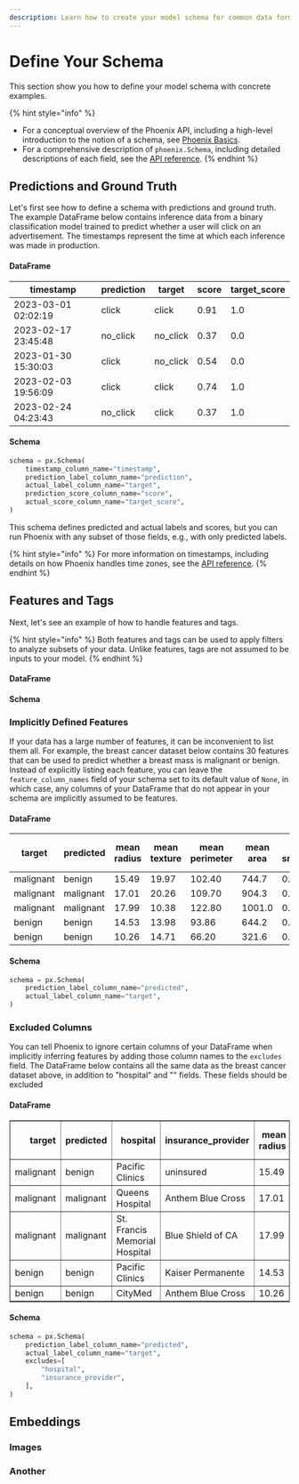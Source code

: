 ```yaml
---
description: Learn how to create your model schema for common data formats
---
```


# Define Your Schema

This section show you how to define your model schema with concrete examples.

{% hint style="info" %}
* For a conceptual overview of the Phoenix API, including a high-level introduction to the notion of a schema, see [Phoenix Basics](../concepts/phoenix-basics.md#schemas).
* For a comprehensive description of `phoenix.Schema`, including detailed descriptions of each field, see the [API reference](../reference/api/phoenix.schema).
{% endhint %}

## Predictions and Ground Truth

Let's first see how to define a schema with predictions and ground truth. The example DataFrame below contains inference data from a binary classification model trained to predict whether a user will click on an advertisement. The timestamps represent the time at which each inference was made in production.

#### DataFrame

| timestamp           | prediction | target    | score | target\_score |
| ------------------- | ---------- | --------- | ----- | ------------- |
| 2023-03-01 02:02:19 | click      | click     | 0.91  | 1.0           |
| 2023-02-17 23:45:48 | no\_click  | no\_click | 0.37  | 0.0           |
| 2023-01-30 15:30:03 | click      | no\_click | 0.54  | 0.0           |
| 2023-02-03 19:56:09 | click      | click     | 0.74  | 1.0           |
| 2023-02-24 04:23:43 | no\_click  | click     | 0.37  | 1.0           |

#### Schema

```python
schema = px.Schema(
    timestamp_column_name="timestamp",
    prediction_label_column_name="prediction",
    actual_label_column_name="target",
    prediction_score_column_name="score",
    actual_score_column_name="target_score",
)
```

This schema defines predicted and actual labels and scores, but you can run Phoenix with any subset of those fields, e.g., with only predicted labels.

{% hint style="info" %}
For more information on timestamps, including details on how Phoenix handles time zones, see the [API reference](../reference/api/phoenix.schema).
{% endhint %}

## Features and Tags

Next, let's see an example of how to handle features and tags.

{% hint style="info" %}
Both features and tags can be used to apply filters to analyze subsets of your data. Unlike features, tags are not assumed to be inputs to your model.
{% endhint %}

#### DataFrame

#### Schema

### Implicitly Defined Features

If your data has a large number of features, it can be inconvenient to list them all. For example, the breast cancer dataset below contains 30 features that can be used to predict whether a breast mass is malignant or benign. Instead of explicitly listing each feature, you can leave the `feature_column_names` field of your schema set to its default value of `None`, in which case, any columns of your DataFrame that do not appear in your schema are implicitly assumed to be features.

#### DataFrame

| target    | predicted | mean radius | mean texture | mean perimeter | mean area | mean smoothness | mean compactness | mean concavity | mean concave points | mean symmetry | mean fractal dimension | radius error | texture error | perimeter error | area error | smoothness error | compactness error | concavity error | concave points error | symmetry error | fractal dimension error | worst radius | worst texture | worst perimeter | worst area | worst smoothness | worst compactness | worst concavity | worst concave points | worst symmetry | worst fractal dimension |
| --------- | --------- | ----------- | ------------ | -------------- | --------- | --------------- | ---------------- | -------------- | ------------------- | ------------- | ---------------------- | ------------ | ------------- | --------------- | ---------- | ---------------- | ----------------- | --------------- | -------------------- | -------------- | ----------------------- | ------------ | ------------- | --------------- | ---------- | ---------------- | ----------------- | --------------- | -------------------- | -------------- | ----------------------- |
| malignant | benign    | 15.49       | 19.97        | 102.40         | 744.7     | 0.11600         | 0.15620          | 0.18910        | 0.09113             | 0.1929        | 0.06744                | 0.6470       | 1.3310        | 4.675           | 66.91      | 0.007269         | 0.02928           | 0.04972         | 0.01639              | 0.01852        | 0.004232                | 21.20        | 29.41         | 142.10          | 1359.0     | 0.1681           | 0.3913            | 0.55530         | 0.21210              | 0.3187         | 0.10190                 |
| malignant | malignant | 17.01       | 20.26        | 109.70         | 904.3     | 0.08772         | 0.07304          | 0.06950        | 0.05390             | 0.2026        | 0.05223                | 0.5858       | 0.8554        | 4.106           | 68.46      | 0.005038         | 0.01503           | 0.01946         | 0.01123              | 0.02294        | 0.002581                | 19.80        | 25.05         | 130.00          | 1210.0     | 0.1111           | 0.1486            | 0.19320         | 0.10960              | 0.3275         | 0.06469                 |
| malignant | malignant | 17.99       | 10.38        | 122.80         | 1001.0    | 0.11840         | 0.27760          | 0.30010        | 0.14710             | 0.2419        | 0.07871                | 1.0950       | 0.9053        | 8.589           | 153.40     | 0.006399         | 0.04904           | 0.05373         | 0.01587              | 0.03003        | 0.006193                | 25.38        | 17.33         | 184.60          | 2019.0     | 0.1622           | 0.6656            | 0.71190         | 0.26540              | 0.4601         | 0.11890                 |
| benign    | benign    | 14.53       | 13.98        | 93.86          | 644.2     | 0.10990         | 0.09242          | 0.06895        | 0.06495             | 0.1650        | 0.06121                | 0.3060       | 0.7213        | 2.143           | 25.70      | 0.006133         | 0.01251           | 0.01615         | 0.01136              | 0.02207        | 0.003563                | 15.80        | 16.93         | 103.10          | 749.9      | 0.1347           | 0.1478            | 0.13730         | 0.10690              | 0.2606         | 0.07810                 |
| benign    | benign    | 10.26       | 14.71        | 66.20          | 321.6     | 0.09882         | 0.09159          | 0.03581        | 0.02037             | 0.1633        | 0.07005                | 0.3380       | 2.5090        | 2.394           | 19.33      | 0.017360         | 0.04671           | 0.02611         | 0.01296              | 0.03675        | 0.006758                | 10.88        | 19.48         | 70.89           | 357.1      | 0.1360           | 0.1636            | 0.07162         | 0.04074              | 0.2434         | 0.08488                 |

#### Schema

```python
schema = px.Schema(
    prediction_label_column_name="predicted",
    actual_label_column_name="target",
)
```

### Excluded Columns

You can tell Phoenix to ignore certain columns of your DataFrame when implicitly inferring features by adding those column names to the `excludes` field. The DataFrame below contains all the same data as the breast cancer dataset above, in addition to "hospital" and "" fields. These fields should be excluded

#### DataFrame

<table border="1" class="dataframe">
  <thead>
    <tr style="text-align: right;">
      <th>target</th>
      <th>predicted</th>
      <th>hospital</th>
      <th>insurance_provider</th>
      <th>mean radius</th>
      <th>mean texture</th>
      <th>mean perimeter</th>
      <th>mean area</th>
      <th>mean smoothness</th>
      <th>mean compactness</th>
      <th>mean concavity</th>
      <th>mean concave points</th>
      <th>mean symmetry</th>
      <th>mean fractal dimension</th>
      <th>radius error</th>
      <th>texture error</th>
      <th>perimeter error</th>
      <th>area error</th>
      <th>smoothness error</th>
      <th>compactness error</th>
      <th>concavity error</th>
      <th>concave points error</th>
      <th>symmetry error</th>
      <th>fractal dimension error</th>
      <th>worst radius</th>
      <th>worst texture</th>
      <th>worst perimeter</th>
      <th>worst area</th>
      <th>worst smoothness</th>
      <th>worst compactness</th>
      <th>worst concavity</th>
      <th>worst concave points</th>
      <th>worst symmetry</th>
      <th>worst fractal dimension</th>
    </tr>
  </thead>
  <tbody>
    <tr>
      <td>malignant</td>
      <td>benign</td>
      <td>Pacific Clinics</td>
      <td>uninsured</td>
      <td>15.49</td>
      <td>19.97</td>
      <td>102.40</td>
      <td>744.7</td>
      <td>0.11600</td>
      <td>0.15620</td>
      <td>0.18910</td>
      <td>0.09113</td>
      <td>0.1929</td>
      <td>0.06744</td>
      <td>0.6470</td>
      <td>1.3310</td>
      <td>4.675</td>
      <td>66.91</td>
      <td>0.007269</td>
      <td>0.02928</td>
      <td>0.04972</td>
      <td>0.01639</td>
      <td>0.01852</td>
      <td>0.004232</td>
      <td>21.20</td>
      <td>29.41</td>
      <td>142.10</td>
      <td>1359.0</td>
      <td>0.1681</td>
      <td>0.3913</td>
      <td>0.55530</td>
      <td>0.21210</td>
      <td>0.3187</td>
      <td>0.10190</td>
    </tr>
    <tr>
      <td>malignant</td>
      <td>malignant</td>
      <td>Queens Hospital</td>
      <td>Anthem Blue Cross</td>
      <td>17.01</td>
      <td>20.26</td>
      <td>109.70</td>
      <td>904.3</td>
      <td>0.08772</td>
      <td>0.07304</td>
      <td>0.06950</td>
      <td>0.05390</td>
      <td>0.2026</td>
      <td>0.05223</td>
      <td>0.5858</td>
      <td>0.8554</td>
      <td>4.106</td>
      <td>68.46</td>
      <td>0.005038</td>
      <td>0.01503</td>
      <td>0.01946</td>
      <td>0.01123</td>
      <td>0.02294</td>
      <td>0.002581</td>
      <td>19.80</td>
      <td>25.05</td>
      <td>130.00</td>
      <td>1210.0</td>
      <td>0.1111</td>
      <td>0.1486</td>
      <td>0.19320</td>
      <td>0.10960</td>
      <td>0.3275</td>
      <td>0.06469</td>
    </tr>
    <tr>
      <td>malignant</td>
      <td>malignant</td>
      <td>St. Francis Memorial Hospital</td>
      <td>Blue Shield of CA</td>
      <td>17.99</td>
      <td>10.38</td>
      <td>122.80</td>
      <td>1001.0</td>
      <td>0.11840</td>
      <td>0.27760</td>
      <td>0.30010</td>
      <td>0.14710</td>
      <td>0.2419</td>
      <td>0.07871</td>
      <td>1.0950</td>
      <td>0.9053</td>
      <td>8.589</td>
      <td>153.40</td>
      <td>0.006399</td>
      <td>0.04904</td>
      <td>0.05373</td>
      <td>0.01587</td>
      <td>0.03003</td>
      <td>0.006193</td>
      <td>25.38</td>
      <td>17.33</td>
      <td>184.60</td>
      <td>2019.0</td>
      <td>0.1622</td>
      <td>0.6656</td>
      <td>0.71190</td>
      <td>0.26540</td>
      <td>0.4601</td>
      <td>0.11890</td>
    </tr>
    <tr>
      <td>benign</td>
      <td>benign</td>
      <td>Pacific Clinics</td>
      <td>Kaiser Permanente</td>
      <td>14.53</td>
      <td>13.98</td>
      <td>93.86</td>
      <td>644.2</td>
      <td>0.10990</td>
      <td>0.09242</td>
      <td>0.06895</td>
      <td>0.06495</td>
      <td>0.1650</td>
      <td>0.06121</td>
      <td>0.3060</td>
      <td>0.7213</td>
      <td>2.143</td>
      <td>25.70</td>
      <td>0.006133</td>
      <td>0.01251</td>
      <td>0.01615</td>
      <td>0.01136</td>
      <td>0.02207</td>
      <td>0.003563</td>
      <td>15.80</td>
      <td>16.93</td>
      <td>103.10</td>
      <td>749.9</td>
      <td>0.1347</td>
      <td>0.1478</td>
      <td>0.13730</td>
      <td>0.10690</td>
      <td>0.2606</td>
      <td>0.07810</td>
    </tr>
    <tr>
      <td>benign</td>
      <td>benign</td>
      <td>CityMed</td>
      <td>Anthem Blue Cross</td>
      <td>10.26</td>
      <td>14.71</td>
      <td>66.20</td>
      <td>321.6</td>
      <td>0.09882</td>
      <td>0.09159</td>
      <td>0.03581</td>
      <td>0.02037</td>
      <td>0.1633</td>
      <td>0.07005</td>
      <td>0.3380</td>
      <td>2.5090</td>
      <td>2.394</td>
      <td>19.33</td>
      <td>0.017360</td>
      <td>0.04671</td>
      <td>0.02611</td>
      <td>0.01296</td>
      <td>0.03675</td>
      <td>0.006758</td>
      <td>10.88</td>
      <td>19.48</td>
      <td>70.89</td>
      <td>357.1</td>
      <td>0.1360</td>
      <td>0.1636</td>
      <td>0.07162</td>
      <td>0.04074</td>
      <td>0.2434</td>
      <td>0.08488</td>
    </tr>
  </tbody>
</table>

#### Schema

```python
schema = px.Schema(
    prediction_label_column_name="predicted",
    actual_label_column_name="target",
    excludes=[
        "hospital",
        "insurance_provider",
    ],
)
```

## Embeddings

### Images

### Another
